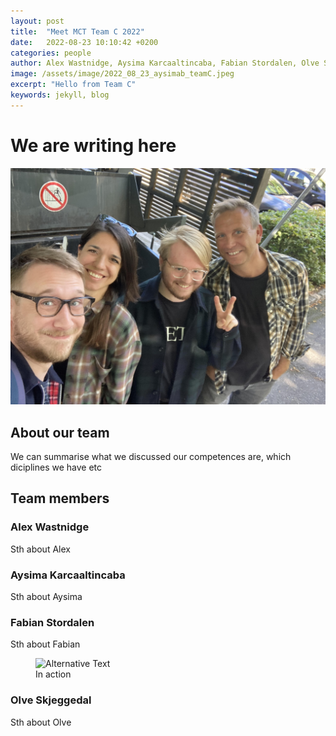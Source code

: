 ```yaml
---
layout: post
title:  "Meet MCT Team C 2022"
date:   2022-08-23 10:10:42 +0200
categories: people
author: Alex Wastnidge, Aysima Karcaaltincaba, Fabian Stordalen, Olve Skjeggedal
image: /assets/image/2022_08_23_aysimab_teamC.jpeg
excerpt: "Hello from Team C"
keywords: jekyll, blog
---
```



# We are writing here

<img src='/assets/image/2022_08_23_aysimab_teamC.jpeg' />

## About our team

We can summarise what we discussed our competences are, which diciplines we have etc


## Team members


### Alex Wastnidge

Sth about Alex

### Aysima Karcaaltincaba

Sth about Aysima


### Fabian Stordalen

Sth about Fabian

<figure style="float: none">
   <img
      src="https://www.uio.no/english/studies/programmes/mct-master/blog/assets/image/2022_08_23_fabianst_picture.jpg"
      alt="Alternative Text"
      title="In action"
      width="auto" />
   <figcaption>In action</figcaption>
</figure>

### Olve Skjeggedal

Sth about Olve